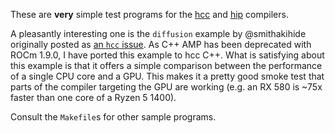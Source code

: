 These are **very** simple test programs for the [hcc](https://github.com/RadeonOpenCompute/hcc) and [hip](https://github.com/ROCm-Developer-Tools/HIP) compilers.

A pleasantly interesting one is the `diffusion` example by @smithakihide originally posted as [an `hcc` issue](https://github.com/RadeonOpenCompute/hcc/issues/548). As C++ AMP has been deprecated with ROCm 1.9.0, I have ported this example to hcc C++. What is satisfying about this example is that it offers a simple comparison between the performance of a single CPU core and a GPU. This makes it a pretty good smoke test that parts of the compiler targeting the GPU are working (e.g. an RX 580 is ~75x faster than one core of a Ryzen 5 1400).

Consult the `Makefile`s for other sample programs.
